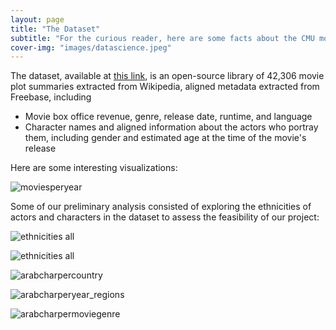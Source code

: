 ```yaml
---
layout: page
title: "The Dataset"
subtitle: "For the curious reader, here are some facts about the CMU movie dataset !"
cover-img: "images/datascience.jpeg"
---
```


The dataset, available at [this link](http://www.cs.cmu.edu/~ark/personas/), is an open-source library of 42,306 movie plot summaries extracted from Wikipedia, aligned metadata extracted from Freebase, including
- Movie box office revenue, genre, release date, runtime, and language
- Character names and aligned information about the actors who portray them, including gender and estimated age at the time of the movie's release

Here are some interesting visualizations:

![moviesperyear]("images/moviesperyear.png")

Some of our preliminary analysis consisted of exploring the ethnicities of actors and characters in the dataset to assess the feasibility of our project:

![ethnicities all]("images/ethnicities.png")

![ethnicities all]("images/ethnicities.png")

![arabcharpercountry]("images/arabcharpercountry.png")

![arabcharperyear_regions]("images/arabcharperyear_regions.png")

![arabcharpermoviegenre]("images/arabcharpermoviegenre.png")








